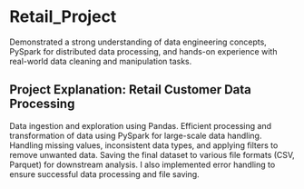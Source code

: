 # Retail_Project
Demonstrated a strong understanding of data engineering concepts, PySpark for distributed data processing, and hands-on experience with real-world data cleaning and manipulation tasks.


Project Explanation: Retail Customer Data Processing
-----------------------------------------------------
Data ingestion and exploration using Pandas.
Efficient processing and transformation of data using PySpark for large-scale data handling.
Handling missing values, inconsistent data types, and applying filters to remove unwanted data.
Saving the final dataset to various file formats (CSV, Parquet) for downstream analysis.
I also implemented error handling to ensure successful data processing and file saving.
